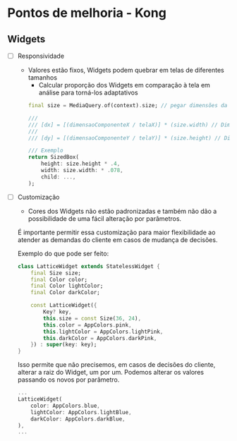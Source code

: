 # Pontos de melhoria - Kong

## Widgets

- [ ] Responsividade
    - Valores estão fixos, Widgets podem quebrar em telas de diferentes tamanhos
        - Calcular proporção dos Widgets em comparação à tela em análise para torná-los adaptativos
        ```dart
        final size = MediaQuery.of(context).size; // pegar dimensões da tela

        ///
        /// [dx] = [(dimensaoComponenteX / telaX)] * (size.width) // Dimensões de largura (x)
        ///
        /// [dy] = [(dimensaoComponenteY / telaY)] * (size.height) // Dimensões de altura (y)

        /// Exemplo
        return SizedBox(
            height: size.height * .4,
            width: size.width: * .078,
            child: ...,
        );
        ```

- [ ] Customização
    - Cores dos Widgets não estão padronizadas e também não dão a possibilidade de uma fácil alteração por parâmetros.
    
    É importante permitir essa customização para maior flexibilidade ao atender as demandas do cliente em casos de mudança de decisões.

    Exemplo do que pode ser feito:
    ```dart
    class LatticeWidget extends StatelessWidget {
        final Size size;
        final Color color;
        final Color lightColor;
        final Color darkColor;

        const LatticeWidget({
            Key? key,
            this.size = const Size(36, 24),
            this.color = AppColors.pink,
            this.lightColor = AppColors.lightPink,
            this.darkColor = AppColors.darkPink,
        }) : super(key: key);
    }
    ```
    Isso permite que não precisemos, em casos de decisões do cliente, alterar a raiz do Widget, um por um. Podemos alterar os valores passando os novos por parâmetro.

    ```dart
    ...
    LatticeWidget(
        color: AppColors.blue,
        lightColor: AppColors.lightBlue,
        darkColor: AppColors.darkBlue,
    ),
    ...
    ```

